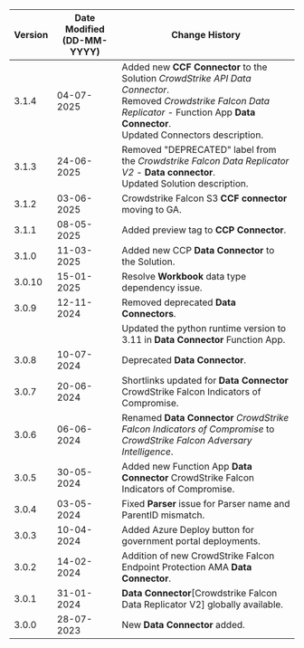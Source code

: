 | **Version** | **Date Modified (DD-MM-YYYY)** | **Change History**                                                             |
|-------------|--------------------------------|--------------------------------------------------------------------------------|
| 3.1.4       | 04-07-2025                     | Added new **CCF Connector** to the Solution *CrowdStrike API Data Connector*.<br/>Removed *Crowdstrike Falcon Data Replicator* - Function App **Data Connector**.<br/>Updated Connectors description. |
| 3.1.3       | 24-06-2025                     | Removed "DEPRECATED" label from the *Crowdstrike Falcon Data Replicator V2* - **Data connector**. <br/> Updated Solution description.                                      |
| 3.1.2       | 03-06-2025                     | Crowdstrike Falcon S3 **CCF connector** moving to GA.                                    |
| 3.1.1       | 08-05-2025                     | Added preview tag to **CCP Connector**.                                    |
| 3.1.0       | 11-03-2025                     | Added new CCP **Data Connector** to the Solution.                                    |
| 3.0.10      | 15-01-2025                     | Resolve **Workbook** data type dependency issue.                                    |
| 3.0.9       | 12-11-2024                     | Removed deprecated **Data Connectors**.                                             |
|             |                                | Updated the python runtime version to 3.11 in **Data Connector** Function App.                                                                               |
| 3.0.8 	  | 10-07-2024 					   | Deprecated **Data Connector**. 										            |
| 3.0.7       | 20-06-2024                     | Shortlinks updated for **Data Connector** CrowdStrike Falcon Indicators of Compromise.                   |
| 3.0.6       | 06-06-2024                     | Renamed **Data Connector** *CrowdStrike Falcon Indicators of Compromise* to *CrowdStrike Falcon Adversary Intelligence*. |
| 3.0.5       | 30-05-2024                     | Added new Function App **Data Connector** CrowdStrike Falcon Indicators of Compromise.                   |
| 3.0.4       | 03-05-2024                     | Fixed **Parser** issue for Parser name and ParentID mismatch.                   |
| 3.0.3       | 10-04-2024                     | Added Azure Deploy button for government portal deployments.                    |
| 3.0.2       | 14-02-2024                     | Addition of new CrowdStrike Falcon Endpoint Protection AMA **Data Connector**.  |
| 3.0.1       | 31-01-2024                     | **Data Connector**[Crowdstrike Falcon Data Replicator V2] globally available.   |
| 3.0.0       | 28-07-2023                     | New **Data Connector** added.                                                   | 